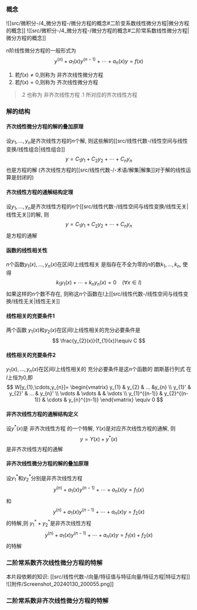 

### 概念
![[src/微积分-/4_微分方程-/微分方程的概念#二阶变系数线性微分方程|微分方程的概念]]
![[src/微积分-/4_微分方程-/微分方程的概念#二阶常系数线性微分方程|微分方程的概念]]

$n$阶线性微分方程的一般形式为
$$
y^{(n)}+a_{1}(x)y^{(n-1)}+\cdots+a_{n}(x)y=f(x)
$$
1. 若$f(x)\neq 0$,则称为 非齐次线性微分方程
2. 若$f(x)=0$,则称为 齐次线性微分方程
>  .2 也称为 非齐次线性方程 .1 所对应的齐次线性方程

### 解的结构
#### 齐次线性微分方程的解的叠加原理
设$y_1,\dots,y_{n}$是齐次线性方程的$n$个解, 则这些解的[[src/线性代数-/线性空间与线性变换/线性组合|线性组合]]
$$
y=C_{1}y_{1}+C_{2}y_{2}+\cdots+C_{n}y_{n}
$$
也是方程的解 (齐次线性方程的[[src/线性代数-/-术语/解集|解集]]对于解的线性运算是封闭的)
#### 齐次线性方程的通解结构定理
设$y_1,\dots,y_{n}$是齐次线性方程的$n$个[[src/线性代数-/线性空间与线性变换/线性无关|线性无关]]的解, 则
$$
y=C_{1}y_{1}+C_{2}y_{2}+\cdots+C_{n}y_{n}
$$
是方程的通解
#### 函数的线性相关性
$n$个函数$y_1(x),\dots,y_{n}(x)$在区间$I$上线性相关 是指存在不全为零的$n$的数$k_1,\dots,k_{n}$, 使得
$$
k_{1}y_{1}(x)+\cdots+k_{n}y_{n}(x)=0~~~~(\forall x\in I)
$$
如果这样的$n$个数不存在, 则称这$n$个函数在$I$上[[src/线性代数-/线性空间与线性变换/线性无关|线性无关]]

#### 线性相关的充要条件1
两个函数 $y_{1}(x)$和$y_{2}(x)$在区间$I$上线性相关的充分必要条件是
$$
\frac{y_{2}(x)}{f_{1}(x)}\equiv  C
$$
#### 线性相关的充要条件2
$y_1(x),\dots,y_{n}(x)$在区间$I$上线性相关的 充分必要条件是这$n$个函数的 朗斯基行列式 在$I$上恒为$0$,即
$$
W[y_{1},\cdots,y_{n}]=
\begin{vmatrix}  
y_{1} & y_{2} & ... &y_{n} \\
y_{1}' & y_{2}' & ...  & y_{n}' \\
\vdots  & \vdots  &  & \vdots \\
y_{1}^{(n-1)} & y_{2}^{(n-1)} & \cdots & y_{n}^{(n-1)} 
\end{vmatrix}
\equiv  0
$$

#### 非齐次线性方程的通解结构定义
设$y^{*}(x)$是 非齐次线性方程 的一个特解, $Y(x)$是对应齐次线性方程的通解, 则
$$
y=Y(x)+y^{*}(x)
$$
是非齐次线性方程的通解

#### 非齐次线性微分方程的解的叠加原理
设$y_{1}^{*}$和$y^{*}_{2}$分别是非齐次线性方程
$$
y^{(n)}+a_{1}(x)y^{(n-1)}+\cdots+a_{n}(x)y=f_{1}(x)
$$
和
$$
y^{(n)}+a_{1}(x)y^{(n-1)}+\cdots+a_{n}(x)y=f_{2}(x)
$$
的特解,则 $y_{1}^{*}+y_{2}^{*}$是非齐次线性方程
$$
y^{(n)}+a_{1}(x)y^{(n-1)}+\cdots+a_{n}(x)y=f_{1}(x)+f_{2}(x)
$$
的特解

### 二阶常系数齐次线性微分方程的特解
本片段依赖的知识: [[src/线性代数-/向量/特征值与特征向量/特征方程|特征方程]] 
![[附件/Screenshot_20240130_200055.png]]
### 二阶常系数**非**齐次线性微分方程的特解

